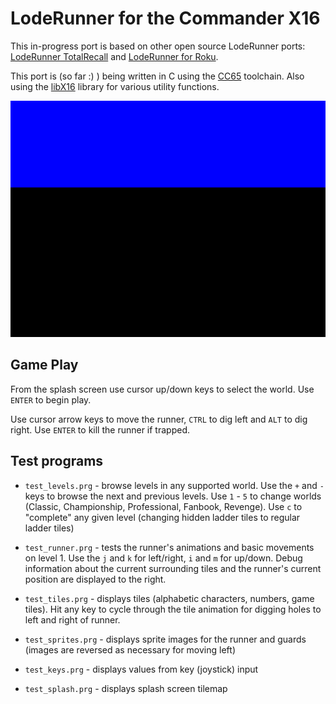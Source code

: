 # LodeRunner for the Commander X16

This in-progress port is based on other open source LodeRunner ports: [LodeRunner TotalRecall](https://github.com/SimonHung/LodeRunner_TotalRecall) and [LodeRunner for Roku](https://github.com/lvcabral/Lode-Runner-Roku).

This port is (so far :) ) being written in C using the [CC65](https://cc65.github.io/) toolchain.  Also using the [libX16](https://github.com/CJLove/libX16) library for various utility functions.

![](runner.gif)

## Game Play
From the splash screen use cursor up/down keys to select the world.  Use `ENTER` to begin play.

Use cursor arrow keys to move the runner, `CTRL` to dig left and `ALT` to dig right.  Use `ENTER` to kill the runner if trapped.

## Test programs
* `test_levels.prg` - browse levels in any supported world.  Use the `+` and `-` keys to browse the next and previous levels.  Use `1` - `5` to change worlds (Classic, Championship, Professional, Fanbook, Revenge).  Use `c` to "complete" any given level (changing hidden ladder tiles to regular ladder tiles)

* `test_runner.prg` - tests the runner's animations and basic movements on level 1.  Use the `j` and `k` for left/right, `i` and `m` for up/down.  Debug information about the current surrounding tiles and the runner's current position are displayed to the right.

* `test_tiles.prg` - displays tiles (alphabetic characters, numbers, game tiles).  Hit any key to cycle through the tile animation for digging holes to left and right of runner.

* `test_sprites.prg` - displays sprite images for the runner and guards (images are reversed as necessary for moving left)

* `test_keys.prg` - displays values from key (joystick) input

* `test_splash.prg` - displays splash screen tilemap

